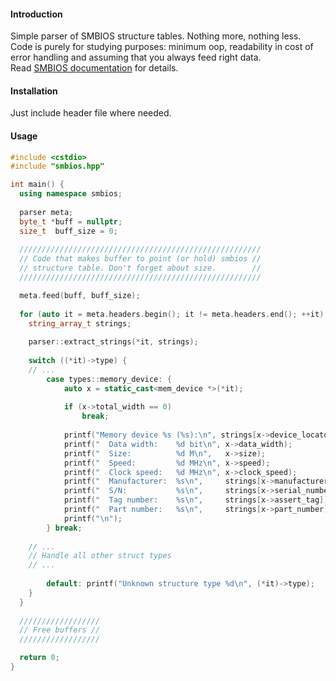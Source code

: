 #### Introduction
Simple parser of SMBIOS structure tables. Nothing more, nothing less.<br />
Code is purely for studying purposes: minimum oop, readability in cost of error handling and assuming that you always feed right data.<br />
Read <a href="http://dmtf.org/sites/default/files/standards/documents/DSP0134_2.8.0.pdf">SMBIOS documentation</a> for details.

#### Installation
Just include header file where needed.

#### Usage
``` c++
#include <cstdio>
#include "smbios.hpp"

int main() {
  using namespace smbios;
  
  parser meta;
  byte_t *buff = nullptr;
  size_t  buff_size = 0;
  
  //////////////////////////////////////////////////////
  // Code that makes buffer to point (or hold) smbios //
  // structure table. Don't forget about size.        //
  //////////////////////////////////////////////////////

  meta.feed(buff, buff_size);
  
  for (auto it = meta.headers.begin(); it != meta.headers.end(); ++it) {
  	string_array_t strings;
  
  	parser::extract_strings(*it, strings);
  
  	switch ((*it)->type) {
  	// ...
  		case types::memory_device: {
  			auto x = static_cast<mem_device *>(*it);
  
  			if (x->total_width == 0)
  				break;
  
  			printf("Memory device %s (%s):\n", strings[x->device_locator], strings[x->bank_locator]);
  			printf("  Data width:    %d bit\n", x->data_width);
  			printf("  Size:          %d M\n",   x->size);
  			printf("  Speed:         %d MHz\n", x->speed);
  			printf("  Clock speed:   %d MHz\n", x->clock_speed);
  			printf("  Manufacturer:  %s\n",     strings[x->manufacturer]);
  			printf("  S/N:           %s\n",     strings[x->serial_number]);
  			printf("  Tag number:    %s\n",     strings[x->assert_tag]);
  			printf("  Part number:   %s\n",     strings[x->part_number]);
  			printf("\n");
  		} break;
  
  	// ...
  	// Handle all other struct types
  	// ...
  
  		default: printf("Unknown structure type %d\n", (*it)->type);
  	}
  }
  
  //////////////////
  // Free buffers //
  //////////////////

  return 0;
}
```
